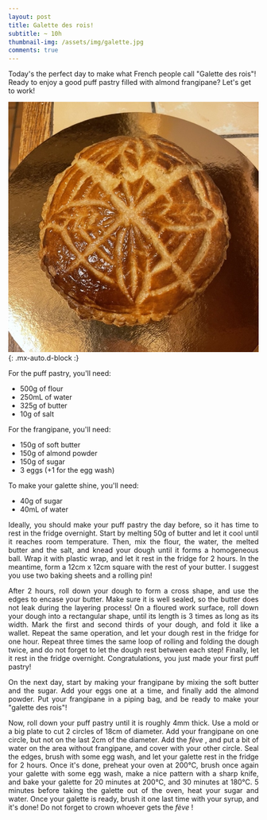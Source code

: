 ```yaml
---
layout: post
title: Galette des rois!
subtitle: ~ 10h
thumbnail-img: /assets/img/galette.jpg
comments: true
---
```


Today's the perfect day to make what French people call "Galette des rois"! Ready to enjoy a good puff pastry filled with almond frangipane? Let's get to work!

![Galette](/assets/img/galette.jpg){: .mx-auto.d-block :}

For the puff pastry, you'll need:
- 500g of flour
- 250mL of water
- 325g of butter
- 10g of salt

For the frangipane, you'll need:
- 150g of soft butter
- 150g of almond powder
- 150g of sugar
- 3 eggs (+1 for the egg wash)

To make your galette shine, you'll need:
- 40g of sugar
- 40mL of water

<div style="text-align: justify">
<p> Ideally, you should make your puff pastry the day before, so it has time to rest in the fridge overnight. Start by melting 50g of butter and let it cool until it reaches room temperature. Then, mix the flour, the water, the melted butter and the salt, and knead your dough until it forms a homogeneous ball. Wrap it with plastic wrap, and let it rest in the fridge for 2 hours. In the meantime, form a 12cm x 12cm square with the rest of your butter. I suggest you use two baking sheets and a rolling pin! </p>
<p> After 2 hours, roll down your dough to form a cross shape, and use the edges to encase your butter. Make sure it is well sealed, so the butter does not leak during the layering process! On a floured work surface, roll down your dough into a rectangular shape, until its length is 3 times as long as its width. Mark the first and second thirds of your dough, and fold it like a wallet. Repeat the same operation, and let your dough rest in the fridge for one hour. Repeat three times the same loop of rolling and folding the dough twice, and do not forget to let the dough rest between each step! Finally, let it rest in the fridge overnight. Congratulations, you just made your first puff pastry!</p> 

<p> On the next day, start by making your frangipane by mixing the soft butter and the sugar. Add your eggs one at a time, and finally add the almond powder. Put your frangipane in a piping bag, and be ready to make your "galette des rois"! </p>
<p> Now, roll down your puff pastry until it is roughly 4mm thick. Use a mold or a big plate to cut 2 circles of 18cm of diameter. Add your frangipane on one circle, but not on the last 2cm of the diameter. Add the <i> fève </i>, and put a bit of water on the area without frangipane, and cover with your other circle. Seal the edges, brush with some egg wash, and let your galette rest in the fridge for 2 hours. Once it's done, preheat your oven at 200°C, brush once again your galette with some egg wash, make a nice pattern with a sharp knife, and bake your galette for 20 minutes at 200°C, and 30 minutes at 180°C. 5 minutes before taking the galette out of the oven, heat your sugar and water. Once your galette is ready, brush it one last time with your syrup, and it's done! Do not forget to crown whoever gets the <i> fève </i>!</p>
</div>